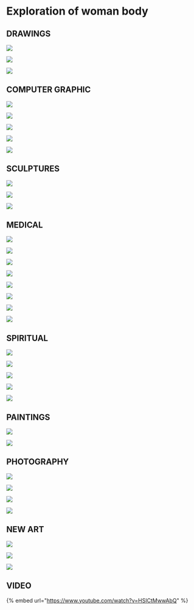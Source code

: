 # Exploration of woman body

## DRAWINGS

![](.gitbook/assets/woman_body1%20%281%29.jpg)

![](.gitbook/assets/woman_body34%20%281%29.jpg)

![](.gitbook/assets/woman_body0.jpg)

## COMPUTER GRAPHIC

![](.gitbook/assets/woman_body16%20%281%29.jpg)

![](.gitbook/assets/woman_body15%20%281%29.jpg)

![](.gitbook/assets/woman_body13.jpg)

![](.gitbook/assets/woman_body14.jpg)

![](.gitbook/assets/woman_body39.jpg)

## SCULPTURES

![](.gitbook/assets/woman_body6.jpg)

![](.gitbook/assets/woman_body32.jpg)

![](.gitbook/assets/woman_body36.jpg)

## MEDICAL

![](.gitbook/assets/woman_body20%20%281%29.jpg)

![](.gitbook/assets/woman_body5.jpg)

![](.gitbook/assets/woman_body7%20%281%29.jpg)

![](.gitbook/assets/woman_body33.jpg)

![](.gitbook/assets/woman_body9.jpg)

![](.gitbook/assets/woman_body8.jpg)

![](.gitbook/assets/woman_body10%20%281%29.jpg)

![](.gitbook/assets/woman_body11.jpg)

## SPIRITUAL

![](.gitbook/assets/woman_body25%20%281%29.jpg)

![](.gitbook/assets/woman_body19.jpg)

![](.gitbook/assets/woman_body17%20%281%29.jpg)

![](.gitbook/assets/woman_body22.jpg)

![](.gitbook/assets/woman_body21%20%281%29.jpg)

## PAINTINGS

![](.gitbook/assets/woman_body37.jpg)

![](.gitbook/assets/woman_body35%20%281%29.jpg)

## PHOTOGRAPHY

![](.gitbook/assets/woman_body27%20%281%29.jpg)

![](.gitbook/assets/woman_body26%20%282%29.jpg)

![](.gitbook/assets/woman_body30.jpg)

![](.gitbook/assets/woman_body31%20%281%29.jpg)

## NEW ART

![](.gitbook/assets/woman_body23%20%281%29.jpg)

![](.gitbook/assets/woman_body28.jpg)

![](.gitbook/assets/woman_body29%20%281%29.jpg)

## VIDEO

{% embed url="https://www.youtube.com/watch?v=HSICtMwwAbQ" %}

